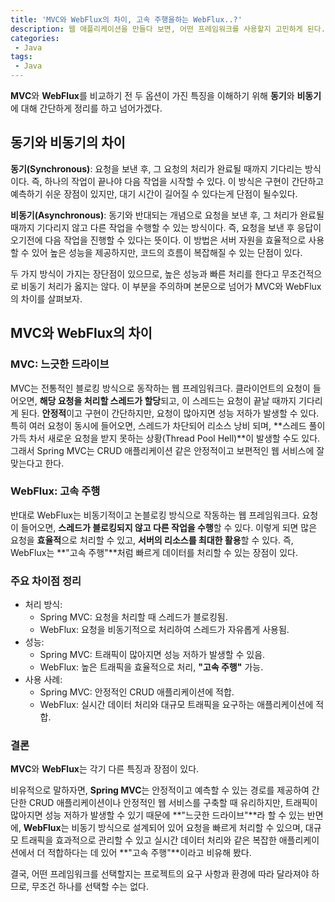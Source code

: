 ```yaml
---
title: 'MVC와 WebFlux의 차이, 고속 주행을하는 WebFlux..?'
description: 웹 애플리케이션을 만들다 보면, 어떤 프레임워크를 사용할지 고민하게 된다. 특히 Spring Framework의 두 가지 대표적인 옵션인 Spring MVC와 WebFlux는 서로 다른 접근 방식을 가지고 있는데, 오늘은 이 두 프레임워크의 차이점을 살펴보면서, WebFlux가 왜 "고속 주행"을 할 수 있는지 알아보려고 한다.
categories:
 - Java
tags:
 - Java
---
```

**MVC**와 **WebFlux**를 비교하기 전 두 옵션이 가진 특징을 이해하기 위해 **동기**와 **비동기**에 대해 간단하게 정리를 하고 넘어가겠다.

## 동기와 비동기의 차이

**동기(Synchronous)**: 요청을 보낸 후, 그 요청의 처리가 완료될 때까지 기다리는 방식이다. 즉, 하나의 작업이 끝나야 다음 작업을 시작할 수 있다. 이 방식은 구현이 간단하고 예측하기 쉬운 장점이 있지만, 대기 시간이 길어질 수 있다는게 단점이 될수있다.

**비동기(Asynchronous)**: 동기와 반대되는 개념으로 요청을 보낸 후, 그 처리가 완료될 때까지 기다리지 않고 다른 작업을 수행할 수 있는 방식이다. 즉, 요청을 보낸 후 응답이 오기전에 다음 작업을 진행할 수 있다는 뜻이다. 이 방법은 서버 자원을 효율적으로 사용할 수 있어 높은 성능을 제공하지만, 코드의 흐름이 복잡해질 수 있는 단점이 있다.

두 가지 방식이 가지는 장단점이 있으므로, 높은 성능과 빠른 처리를 한다고 무조건적으로 비동기 처리가 옳지는 않다. 이 부분을 주의하며 본문으로 넘어가 MVC와 WebFlux의 차이를 살펴보자.


## MVC와 WebFlux의 차이
### MVC: 느긋한 드라이브
MVC는 전통적인 블로킹 방식으로 동작하는 웹 프레임워크다. 클라이언트의 요청이 들어오면, **해당 요청을 처리할 스레드가 할당**되고, 이 스레드는 요청이 끝날 때까지 기다리게 된다. **안정적**이고 구현이 간단하지만, 요청이 많아지면 성능 저하가 발생할 수 있다. 특히 여러 요청이 동시에 들어오면, 스레드가 차단되어 리소스 낭비 되며, **스레드 풀이 가득 차서 새로운 요청을 받지 못하는 상황(Thread Pool Hell)**이 발생할 수도 있다. 그래서 Spring MVC는 CRUD 애플리케이션 같은 안정적이고 보편적인 웹 서비스에 잘 맞는다고 한다.

### WebFlux: 고속 주행
반대로 WebFlux는 비동기적이고 논블로킹 방식으로 작동하는 웹 프레임워크다. 요청이 들어오면, **스레드가 블로킹되지 않고 다른 작업을 수행**할 수 있다. 이렇게 되면 많은 요청을 **효율적**으로 처리할 수 있고, **서버의 리소스를 최대한 활용**할 수 있다. 즉, WebFlux는 **"고속 주행"**처럼 빠르게 데이터를 처리할 수 있는 장점이 있다.

### 주요 차이점 정리

- 처리 방식:
    - Spring MVC: 요청을 처리할 때 스레드가 블로킹됨.
    - WebFlux: 요청을 비동기적으로 처리하여 스레드가 자유롭게 사용됨.
- 성능:
    - Spring MVC: 트래픽이 많아지면 성능 저하가 발생할 수 있음.
    - WebFlux: 높은 트래픽을 효율적으로 처리, **"고속 주행"** 가능.
- 사용 사례:
    - Spring MVC: 안정적인 CRUD 애플리케이션에 적합.
    - WebFlux: 실시간 데이터 처리와 대규모 트래픽을 요구하는 애플리케이션에 적합.


### 결론
**MVC**와 **WebFlux**는 각기 다른 특징과 장점이 있다.

비유적으로 말하자면, **Spring MVC**는 안정적이고 예측할 수 있는 경로를 제공하여 간단한 CRUD 애플리케이션이나 안정적인 웹 서비스를 구축할 때 유리하지만, 트래픽이 많아지면 성능 저하가 발생할 수 있기 때문에 **"느긋한 드라이브"**라 할 수 있는 반면에, **WebFlux**는 비동기 방식으로 설계되어 있어 요청을 빠르게 처리할 수 있으며, 대규모 트래픽을 효과적으로 관리할 수 있고 실시간 데이터 처리와 같은 복잡한 애플리케이션에서 더 적합하다는 데 있어 **"고속 주행"**이라고 비유해 봤다.

결국, 어떤 프레임워크를 선택할지는 프로젝트의 요구 사항과 환경에 따라 달라져야 하므로, 무조건 하나를 선택할 수는 없다.